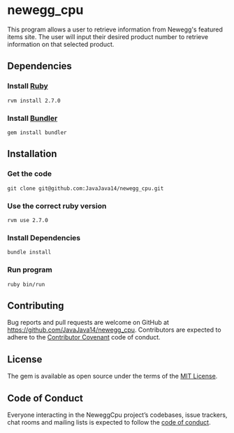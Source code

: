 # newegg_cpu

This program allows a user to retrieve information from Newegg's featured items site. The user will input their desired product number to retrieve information on that selected product. 

## Dependencies
### Install [Ruby](https://www.ruby-lang.org/en/)
`rvm install 2.7.0`

### Install [Bundler](http://bundler.io/)
`gem install bundler`

## Installation
### Get the code
`git clone git@github.com:JavaJava14/newegg_cpu.git`

### Use the correct ruby version
`rvm use 2.7.0`

### Install Dependencies
`bundle install`

### Run program 
`ruby bin/run`


## Contributing

Bug reports and pull requests are welcome on GitHub at https://github.com/JavaJava14/newegg_cpu. Contributors are expected to adhere to the [Contributor Covenant](http://contributor-covenant.org) code of conduct.

## License

The gem is available as open source under the terms of the [MIT License](https://opensource.org/licenses/MIT).

## Code of Conduct

Everyone interacting in the NeweggCpu project’s codebases, issue trackers, chat rooms and mailing lists is expected to follow the [code of conduct](https://github.com/JavaJava14/newegg_cpu/blob/master/CODE_OF_CONDUCT.md).

